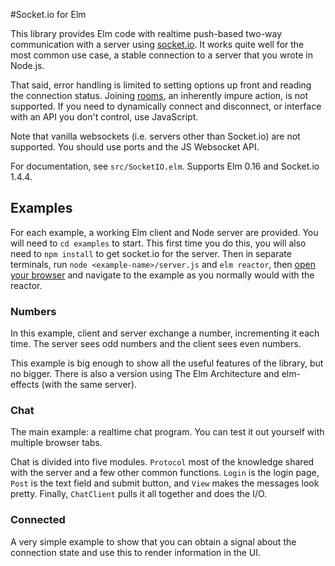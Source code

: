 #Socket.io for Elm

This library provides Elm code with realtime push-based two-way communication with a server using [socket.io](http://socket.io/). It works quite well for the most common use case, a stable connection to a server that you wrote in Node.js.

That said, error handling is limited to setting options up front and reading the connection status. Joining [rooms](http://socket.io/docs/rooms-and-namespaces/), an inherently impure action, is not supported. If you need to dynamically connect and disconnect, or interface with an API you don't control, use JavaScript.

Note that vanilla websockets (i.e. servers other than Socket.io) are not supported. You should use ports and the JS Websocket API.

For documentation, see `src/SocketIO.elm`. Supports Elm 0.16 and Socket.io 1.4.4.

## Examples
For each example, a working Elm client and Node server are provided. You will need to `cd examples` to start. This first time you do this, you will also need to `npm install` to get socket.io for the server. Then in separate terminals, run `node <example-name>/server.js` and `elm reactor`, then [open your browser](http://localhost:8000) and navigate to the example as you normally would with the reactor.

### Numbers
In this example, client and server exchange a number, incrementing it each time. The server sees odd numbers and the client sees even numbers.

This example is big enough to show all the useful features of the library, but no bigger. There is also a version using The Elm Architecture and elm-effects (with the same server).

### Chat
The main example: a realtime chat program. You can test it out yourself with multiple browser tabs.

Chat is divided into five modules. `Protocol` most of the knowledge shared with the server and a few other common functions. `Login` is the login page, `Post` is the text field and submit button, and `View` makes the messages look pretty. Finally, `ChatClient` pulls it all together and does the I/O.

### Connected
A very simple example to show that you can obtain a signal about the connection state and use this to render information in the UI.
